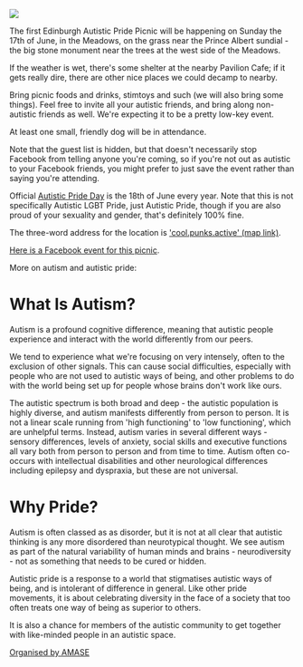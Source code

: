 ![](https://scontent-lht6-1.xx.fbcdn.net/v/t1.0-9/33154414_10102586118919361_6426537123800678400_n.jpg?_nc_cat=0&oh=1184b1745bdbdb2764d1a948f57ca965&oe=5B77627D)

The first Edinburgh Autistic Pride Picnic will be happening on Sunday the 17th of June, in the Meadows, on the grass near the Prince Albert sundial - the big stone monument near the trees at the west side of the Meadows.

If the weather is wet, there's some shelter at the nearby Pavilion Cafe; if it gets really dire, there are other nice places we could decamp to nearby.

Bring picnic foods and drinks, stimtoys and such (we will also bring some things). Feel free to invite all your autistic friends, and bring along non-autistic friends as well. We're expecting it to be a pretty low-key event.

At least one small, friendly dog will be in attendance.

Note that the guest list is hidden, but that doesn't necessarily stop Facebook from telling anyone you're coming, so if you're not out as autistic to your Facebook friends, you might prefer to just save the event rather than saying you're attending.

Official [Autistic Pride Day](https://en.wikipedia.org/wiki/Autistic_Pride_Day) is the 18th of June every year. Note that this is not specifically Autistic LGBT Pride, just Autistic Pride, though if you are also proud of your sexuality and gender, that's definitely 100% fine.


The three-word address for the location is ['cool.punks.active' (map link)](https://map.what3words.com/cool.punks.active).

[Here is a Facebook event for this picnic](https://www.facebook.com/events/446091332496480/).

More on autism and autistic pride:

# What Is Autism?
Autism is a profound cognitive difference, meaning that autistic people experience and interact with the world differently from our peers.

We tend to experience what we're focusing on very intensely, often to the exclusion of other signals. This can cause social difficulties, especially with people who are not used to autistic ways of being, and other problems to do with the world being set up for people whose brains don't work like ours.

The autistic spectrum is both broad and deep - the autistic population is highly diverse, and autism manifests differently from person to person. It is not a linear scale running from 'high functioning' to 'low functioning', which are unhelpful terms. Instead, autism varies in several different ways - sensory differences, levels of anxiety, social skills and executive functions all vary both from person to person and from time to time. Autism often co-occurs with intellectual disabilities and other neurological differences including epilepsy and dyspraxia, but these are not universal.

# Why Pride?
Autism is often classed as as disorder, but it is not at all clear that autistic thinking is any more disordered than neurotypical thought. We see autism as part of the natural variability of human minds and brains - neurodiversity - not as something that needs to be cured or hidden.

Autistic pride is a response to a world that stigmatises autistic ways of being, and is intolerant of difference in general. Like other pride movements, it is about celebrating diversity in the face of a society that too often treats one way of being as superior to others.

It is also a chance for members of the autistic community to get together with like-minded people in an autistic space.


[Organised by AMASE](/)
